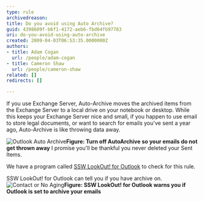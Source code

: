 ```yaml
---
type: rule
archivedreason: 
title: Do you avoid using Auto Archive?
guid: 4398609f-b6f1-4172-aeb6-fbd64fb97783
uri: do-you-avoid-using-auto-archive
created: 2009-04-03T06:53:35.0000000Z
authors:
- title: Adam Cogan
  url: /people/adam-cogan
- title: Cameron Shaw
  url: /people/cameron-shaw
related: []
redirects: []

---
```


If you use Exchange Server, Auto-Archive moves the archived items from the Exchange Server to a local drive on your notebook or desktop. While this keeps your Exchange Server nice and small, if you happen to use email to store legal documents, or want to search for emails you've sent a year ago, Auto-Archive is like throwing data away.  
<!--endintro-->
![Outlook Auto Archive](OutlookAutoArchive.gif)**Figure: Turn off AutoArchive so your emails do not get thrown away** 
I promise you'll be thankful you never deleted your Sent Items.

We have a program called [SSW LookOut! for Outlook](http://www.ssw.com.au/ssw/LookOut/) to check for this rule. 

SSW LookOut! for Outlook can tell you if you have archive on.
![Contact or No Aging](ContactorNoAging.JPG)**Figure: SSW LookOut! for Outlook warns you if Outlook is set to archive your emails**
